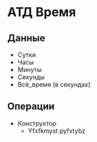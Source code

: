# АТД Время
## Данные
  * Сутки
  * Часы
  * Минуты
  * Секунды
  * Всё_время (в секундах)
## Операции
  * Конструктор
  	* Yfxfkmyst pyfxtybz	

